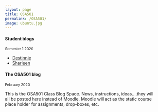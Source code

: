 ```yaml
---
layout: page
title: OSA501
permalink: /OSA501/
image: ubuntu.jpg
---
```


#### Student blogs
<small> Semester 1 2020</small>

* [Destinnie](https://informationtech701.wordpress.com)
* [Sharleen](https://sharleennmit.wordpress.com/)

#### The OSA501 blog 
<small>February 2020</small>

This is the OSA501 Class Blog Space. News, instructions, ideas....they will all be posted here instead of Moodle. Moodle will act as the static course place holder for assignments, drop-boxes, etc.